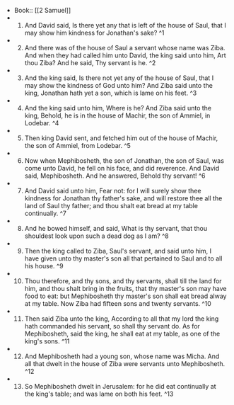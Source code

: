 - Book:: [[2 Samuel]]
- 1. And David said, Is there yet any that is left of the house of Saul, that I may show him kindness for Jonathan's sake? ^1
- 2. And there was of the house of Saul a servant whose name was Ziba. And when they had called him unto David, the king said unto him, Art thou Ziba? And he said, Thy servant is he. ^2
- 3. And the king said, Is there not yet any of the house of Saul, that I may show the kindness of God unto him? And Ziba said unto the king, Jonathan hath yet a son, which is lame on his feet. ^3
- 4. And the king said unto him, Where is he? And Ziba said unto the king, Behold, he is in the house of Machir, the son of Ammiel, in Lodebar. ^4
- 5. Then king David sent, and fetched him out of the house of Machir, the son of Ammiel, from Lodebar. ^5
- 6. Now when Mephibosheth, the son of Jonathan, the son of Saul, was come unto David, he fell on his face, and did reverence. And David said, Mephibosheth. And he answered, Behold thy servant! ^6
- 7. And David said unto him, Fear not: for I will surely show thee kindness for Jonathan thy father's sake, and will restore thee all the land of Saul thy father; and thou shalt eat bread at my table continually. ^7
- 8. And he bowed himself, and said, What is thy servant, that thou shouldest look upon such a dead dog as I am? ^8
- 9. Then the king called to Ziba, Saul's servant, and said unto him, I have given unto thy master's son all that pertained to Saul and to all his house. ^9
- 10. Thou therefore, and thy sons, and thy servants, shall till the land for him, and thou shalt bring in the fruits, that thy master's son may have food to eat: but Mephibosheth thy master's son shall eat bread alway at my table. Now Ziba had fifteen sons and twenty servants. ^10
- 11. Then said Ziba unto the king, According to all that my lord the king hath commanded his servant, so shall thy servant do. As for Mephibosheth, said the king, he shall eat at my table, as one of the king's sons. ^11
- 12. And Mephibosheth had a young son, whose name was Micha. And all that dwelt in the house of Ziba were servants unto Mephibosheth. ^12
- 13. So Mephibosheth dwelt in Jerusalem: for he did eat continually at the king's table; and was lame on both his feet. ^13
